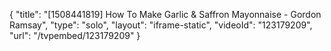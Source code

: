 {
    "title": "[1508441819] How To Make Garlic & Saffron Mayonnaise - Gordon Ramsay",
    "type": "solo",
    "layout": "iframe-static",
    "videoId": "123179209",
    "url": "\/tvpembed\/123179209"
}